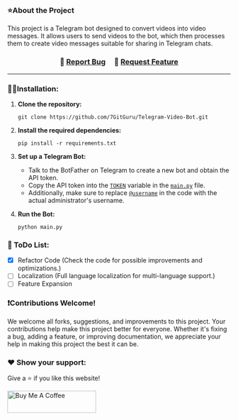 ### ⭐About the Project
This project is a Telegram bot designed to convert videos into video messages. It allows users to send videos to the bot, which then processes them to create video messages suitable for sharing in Telegram chats.

<h3 align="center">
    🔹
    <a href="https://github.com/7GitGuru/Telegram-Video-Bot/issues">Report Bug</a> &nbsp; &nbsp;
    🔹
    <a href="https://github.com/7GitGuru/Telegram-Video-Bot/issues">Request Feature</a>
</h3>

---

### 👨‍💻Installation:
1. **Clone the repository:**
   ```
   git clone https://github.com/7GitGuru/Telegram-Video-Bot.git
   ```

2. **Install the required dependencies:**
   ```
   pip install -r requirements.txt
   ```
   
3. **Set up a Telegram Bot:**
   - Talk to the BotFather on Telegram to create a new bot and obtain the API token.
   - Copy the API token into the [`TOKEN`](https://github.com/7GitGuru/Telegram-Video-Bot/blob/main/main.py#L6) variable in the [`main.py`](https://github.com/7GitGuru/Telegram-Video-Bot/blob/main/main.py) file.
   - Additionally, make sure to replace [`@username`](https://github.com/7GitGuru/Telegram-Video-Bot/blob/main/handlers.py#L15) in the code with the actual administrator's username.
   
3. **Run the Bot:**
     ```
     python main.py
     ``` 

### 📃 ToDo List:
- [x] Refactor Code (Check the code for possible improvements and optimizations.)
- [ ] Localization (Full language localization for multi-language support.)
- [ ] Feature Expansion

### ❗Contributions Welcome!

We welcome all forks, suggestions, and improvements to this project. Your contributions help make this project better for everyone. Whether it's fixing a bug, adding a feature, or improving documentation, we appreciate your help in making this project the best it can be.

### ❤️ Show your support:

Give a ⭐ if you like this website!

<a href="https://www.buymeacoffee.com/bohd4n" target="_blank"><img src="https://cdn.buymeacoffee.com/buttons/v2/default-violet.png" alt="Buy Me A Coffee" height= "50px" width= "200px" ></a>

